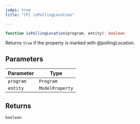 ```yaml
---
jsApi: true
title: "[F] isPollingLocation"

---
```

```ts
function isPollingLocation(program, entity): boolean
```

Returns `true` if the property is marked with @pollingLocation.

## Parameters

| Parameter | Type |
| ------ | ------ |
| `program` | `Program` |
| `entity` | `ModelProperty` |

## Returns

`boolean`
